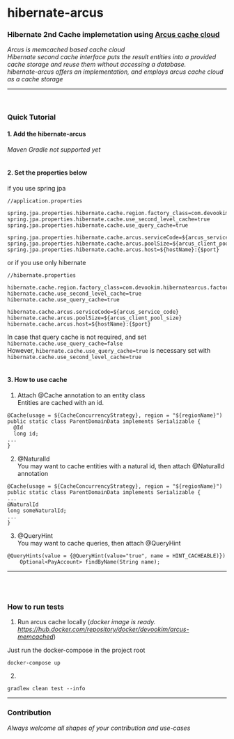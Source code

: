 # hibernate-arcus

### Hibernate 2nd Cache implemetation using [Arcus cache cloud](https://github.com/naver/arcus) <br>
_Arcus is memcached based cache cloud_ <br>
_Hibernate second cache interface puts the result entities into a provided cache storage and reuse them without accessing a database. 
<br>hibernate-arcus offers an implementation, and employs arcus cache cloud as a cache storage_

---
<br>

### Quick Tutorial

#### 1. Add the hibernate-arcus
_Maven Gradle not supported yet_
<br>
<br>
#### 2. Set the properties below

if you use spring jpa
```
//application.properties

spring.jpa.properties.hibernate.cache.region.factory_class=com.devookim.hibernatearcus.factory.HibernateArcusRegionFactory
spring.jpa.properties.hibernate.cache.use_second_level_cache=true
spring.jpa.properties.hibernate.cache.use_query_cache=true

spring.jpa.properties.hibernate.cache.arcus.serviceCode=${arcus_service_code}
spring.jpa.properties.hibernate.cache.arcus.poolSize=${arcus_client_pool_size}
spring.jpa.properties.hibernate.cache.arcus.host=${hostName}:{$port}
```

or if you use only hibernate
```
//hibernate.properties

hibernate.cache.region.factory_class=com.devookim.hibernatearcus.factory.HibernateArcusRegionFactory
hibernate.cache.use_second_level_cache=true
hibernate.cache.use_query_cache=true

hibernate.cache.arcus.serviceCode=${arcus_service_code}
hibernate.cache.arcus.poolSize=${arcus_client_pool_size}
hibernate.cache.arcus.host=${hostName}:{$port}
```
In case that query cache is not required, and set `hibernate.cache.use_query_cache=false` <br>
However, `hibernate.cache.use_query_cache=true` is necessary set with `hibernate.cache.use_second_level_cache=true`
<br><br>

#### 3. How to use cache
1. Attach @Cache annotation to an entity class <br>
Entities are cached with an id. 
```
@Cache(usage = ${CacheConcurrencyStrategy}, region = "${regionName}")
public static class ParentDomainData implements Serializable {
  @Id
  long id;
...
}           
```
2. @NaturalId <br>
You may want to cache entities with a natural id, then attach @NaturalId annotation
```
@Cache(usage = ${CacheConcurrencyStrategy}, region = "${regionName}")
public static class ParentDomainData implements Serializable {
...
@NaturalId
long someNaturalId;
...
}
```

3. @QueryHint <br>
You may want to cache queries, then attach @QueryHint
```
@QueryHints(value = {@QueryHint(value="true", name = HINT_CACHEABLE)})
    Optional<PayAccount> findByName(String name);
```
----
<br><br>

### How to run tests
1. Run arcus cache locally (_docker image is ready. https://hub.docker.com/repository/docker/devookim/arcus-memcached_) <br>

Just run the docker-compose in the project root
```
docker-compose up
```
 2.
```
gradlew clean test --info
```
---


### Contribution
_Always welcome all shapes of your contribution and use-cases_